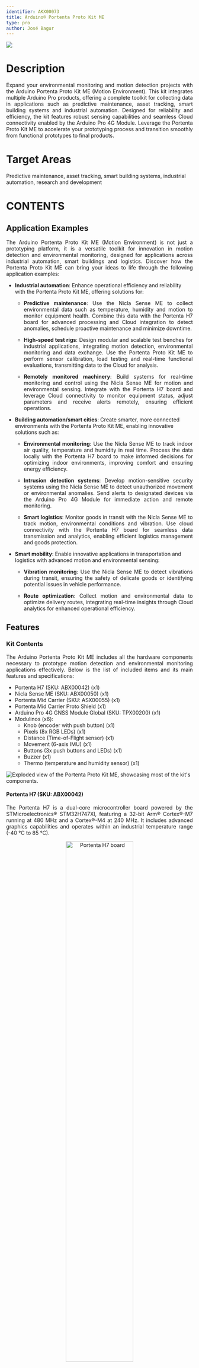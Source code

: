 ```yaml
---
identifier: AKX00073
title: Arduino® Portenta Proto Kit ME
type: pro
author: José Bagur
---
```


![](assets/proto-kit-perspective.png)

# Description

<p style="text-align: justify;">Expand your environmental monitoring and motion detection projects with the Arduino Portenta Proto Kit ME (Motion Environment). This kit integrates multiple Arduino Pro products, offering a complete toolkit for collecting data in applications such as predictive maintenance, asset tracking, smart building systems and industrial automation. Designed for reliability and efficiency, the kit features robust sensing capabilities and seamless Cloud connectivity enabled by the Arduino Pro 4G Module. Leverage the Portenta Proto Kit ME to accelerate your prototyping process and transition smoothly from functional prototypes to final products.</p>

# Target Areas

Predictive maintenance, asset tracking, smart building systems, industrial automation, research and development

# CONTENTS
## Application Examples

<p style="text-align: justify;">The Arduino Portenta Proto Kit ME (Motion Environment) is not just a prototyping platform, it is a versatile toolkit for innovation in motion detection and environmental monitoring, designed for applications across industrial automation, smart buildings and logistics. Discover how the Portenta Proto Kit ME can bring your ideas to life through the following application examples:</p>

- **Industrial automation**: Enhance operational efficiency and reliability with the Portenta Proto Kit ME, offering solutions for:
  - <p style="text-align: justify;"><strong>Predictive maintenance</strong>: Use the Nicla Sense ME to collect environmental data such as temperature, humidity and motion to monitor equipment health. Combine this data with the Portenta H7 board for advanced processing and Cloud integration to detect anomalies, schedule proactive maintenance and minimize downtime.</p>
  - <p style="text-align: justify;"><strong>High-speed test rigs</strong>: Design modular and scalable test benches for industrial applications, integrating motion detection, environmental monitoring and data exchange. Use the Portenta Proto Kit ME to perform sensor calibration, load testing and real-time functional evaluations, transmitting data to the Cloud for analysis.</p>
  - <p style="text-align: justify;"><strong>Remotely monitored machinery</strong>: Build systems for real-time monitoring and control using the Nicla Sense ME for motion and environmental sensing. Integrate with the Portenta H7 board and leverage Cloud connectivity to monitor equipment status, adjust parameters and receive alerts remotely, ensuring efficient operations.</p>

- **Building automation/smart cities**: Create smarter, more connected environments with the Portenta Proto Kit ME, enabling innovative solutions such as:
  - <p style="text-align: justify;"><strong>Environmental monitoring</strong>: Use the Nicla Sense ME to track indoor air quality, temperature and humidity in real time. Process the data locally with the Portenta H7 board to make informed decisions for optimizing indoor environments, improving comfort and ensuring energy efficiency.</p>
  - <p style="text-align: justify;"><strong>Intrusion detection systems</strong>: Develop motion-sensitive security systems using the Nicla Sense ME to detect unauthorized movement or environmental anomalies. Send alerts to designated devices via the Arduino Pro 4G Module for immediate action and remote monitoring.</p>
  - <p style="text-align: justify;"><strong>Smart logistics</strong>: Monitor goods in transit with the Nicla Sense ME to track motion, environmental conditions and vibration. Use cloud connectivity with the Portenta H7 board for seamless data transmission and analytics, enabling efficient logistics management and goods protection.</p>

- **Smart mobility**: Enable innovative applications in transportation and logistics with advanced motion and environmental sensing:
  - <p style="text-align: justify;"><strong>Vibration monitoring</strong>: Use the Nicla Sense ME to detect vibrations during transit, ensuring the safety of delicate goods or identifying potential issues in vehicle performance.</p>
  - <p style="text-align: justify;"><strong>Route optimization</strong>: Collect motion and environmental data to optimize delivery routes, integrating real-time insights through Cloud analytics for enhanced operational efficiency.</p>

## Features
### Kit Contents

<p style="text-align: justify;">The Arduino Portenta Proto Kit ME includes all the hardware components necessary to prototype motion detection and environmental monitoring applications effectively. Below is the list of included items and its main features and specifications:</p>

- Portenta H7 (SKU: ABX00042) (x1)
- Nicla Sense ME (SKU: ABX00050) (x1)
- Portenta Mid Carrier (SKU: ASX00055) (x1)
- Portenta Mid Carrier Proto Shield (x1)
- Arduino Pro 4G GNSS Module Global (SKU: TPX00200) (x1)
- Modulinos (x6):
  - Knob (encoder with push button) (x1)
  - Pixels (8x RGB LEDs) (x1)
  - Distance (Time-of-Flight sensor) (x1)
  - Movement (6-axis IMU) (x1)
  - Buttons (3x push buttons and LEDs) (x1)
  - Buzzer (x1)
  - Thermo (temperature and humidity sensor) (x1)

![Exploded view of the Portenta Proto Kit ME, showcasing most of the kit's components.](assets/proto-kit-perspective-dismounted.png)

<div style="page-break-after: always;"></div>

#### Portenta H7 (SKU: ABX00042)

<p style="text-align: justify;">The Portenta H7 is a dual-core microcontroller board powered by the STMicroelectronics® STM32H747XI, featuring a 32-bit Arm® Cortex®-M7 running at 480 MHz and a Cortex®-M4 at 240 MHz. It includes advanced graphics capabilities and operates within an industrial temperature range (-40 °C to 85 °C).</p>

<p style="text-align: center;">
    <img src="assets/portenta_h7.jpg" alt="Portenta H7 board" style="width: 60%; height: auto;"/>
</p>

Below is a summary of the most important specifications of the Portenta H7 board:

| **Feature**                | **Specification**                                                                         |
|----------------------------|-------------------------------------------------------------------------------------------|
| **Microcontroller**        | STMicroelectronics® STM32H747XI Dual 32-bit Arm® Cortex®-M7 and Cortex®-M4                |
| **USB Connector**          | USB-C®                                                                                    |
| **Digital I/O Pins**       | 78 (High-Density Pins)                                                                    |
| **Analog Input Pins**      | 8 (High-Density Pins)                                                                     |
| **PWM Pins**               | 10 (High-Density Pins)                                                                    |
| **Wireless Connectivity**  | Wi-Fi® 2.4 GHz 802.11 b/g/n, Bluetooth® 4.1 (Murata® LBEE5KL1DX)                          |
| **Ethernet Connectivity**  | RMII 10/100 Mbps (LAN8742AI)                                                              |
| **Secure Element**         | NXP® SE050C2 and Microchip® ATECC608                                                      |
| **Clock Speed**            | 480 MHz (M7 core), 240 MHz (M4 core)                                                      |
| **Memory**                 | 2 MB Flash, 1 MB RAM (internal); 16 MB NOR Flash, 8 MB SDRAM (external)                   |
| **Board Dimensions**       | 66.04 mm x 25.40 mm                                                                       |

<div style="background-color: rgba(0, 170, 228, 0.2); border-left: 6px solid rgba(0, 120, 180, 1); margin: 20px 0; padding: 15px;">
  <p style="text-align: justify;">
    For detailed information about the Portenta H7 board, please refer to its corresponding documentation available on Arduino Docs:
    <a href="https://docs.arduino.cc/hardware/portenta-h7/" target="_blank" style="color: #0056b3; text-decoration: underline;">
      Portenta H7 Official Documentation [8]
    </a>
  </p>
</div>

<div style="page-break-after: always;"></div>

#### Nicla Sense ME (SKU: ABX00050)

<p style="text-align: justify;">The Nicla Sense ME is a compact microcontroller board powered by the Nordic Semiconductor® nRF52832, featuring a 32-bit Arm® Cortex®-M4 running at 64 MHz. This board is designed for environmental monitoring and motion sensing applications, integrating multiple high-performance sensors.</p> 

<p style="text-align: center;">
    <img src="assets/nicla_sense_me.jpg" alt="Nicla Sense ME board" style="width: 55%; height: auto;"/>
</p>

Below is a summary of the most important specifications of the Nicla Sense ME board:

| **Feature**               | **Specification**                                                                                                    |
|---------------------------|----------------------------------------------------------------------------------------------------------------------|
| **Microcontroller**       | Nordic Semiconductor® nRF52832 32-bit Arm® Cortex®-M4                                                                |
| **USB Connector**         | Micro-USB                                                                                                            |
| **Digital I/O Pins**      | 10                                                                                                                   |
| **Analog Input Pins**     | 2                                                                                                                    |
| **PWM Pins**              | 12                                                                                                                   |
| **Wireless Connectivity** | Bluetooth® 5.0 (u-blox® ANNA-B112)                                                                                   |
| **Onboard Sensors**       | BHI260AP (IMU), BMP390 (barometric sensor), BMM150 (geomagnetic sensor), BME688 (gas, temperature, humidity sensors) |
| **Clock Speed**           | 64 MHz                                                                                                               |
| **Memory**                | 512 kB Flash, 64 kB SRAM (internal); 2 MB QSPI Flash (external)                                                      |
| **Onboard Interfaces**    | SPI (x1), I2C (x1), UART (x1)                                                                                        |
| **Dimensions**            | 22.86 mm x 22.86 mm                                                                                                  |

<div style="background-color: rgba(0, 170, 228, 0.2); border-left: 6px solid rgba(0, 120, 180, 1); margin: 20px 0; padding: 15px;">
  <p style="text-align: justify;">
    For detailed information about the Nicla Sense ME board, please refer to its corresponding documentation available on Arduino Docs:
    <a href="https://docs.arduino.cc/hardware/nicla-sense-me/" target="_blank" style="color: #0056b3; text-decoration: underline;">
      Nicla Sense ME Official Documentation [9]
    </a>
  </p>
</div>

<div style="page-break-after: always;"></div>

#### Portenta Mid Carrier (SKU: ASX00055)

<p style="text-align: justify;">The Arduino Portenta Mid Carrier expands connectivity options for Portenta family boards, including Ethernet, USB-A, mPCIe, CAN, MicroSD, and 4G. It also features JTAG pins for debugging and supports I2C, SPI, PWM, digital, and analog I/Os.</p> 

<p style="text-align: center;">
    <img src="assets/portenta_mid_carrier.jpg" alt="Portenta Mid Carrier" style="width: 70%; height: auto;"/>
</p>

Below is a summary of the most important specifications of the Portenta Mid Carrier:

| **Feature**                  | **Specification**                                                                                                                            |
|------------------------------|----------------------------------------------------------------------------------------------------------------------------------------------|
| **Compatible Boards**        | Portenta X8, Portenta H7 (except MIPI Camera), Portenta C33 (except MIPI Camera)                                                             |
| **Camera Interfaces**        | MIPI Connector (x1), Arducam Connector (x1), USB-A (x1)                                                                                      |
| **Display Interface**        | DSI (x1)                                                                                                                                     |
| **Communication Interfaces** | 4G (mPCIe, x1), Ethernet (x1), SPI (x2), I2C (x3), UART (x4), CAN FD (x2, one without transceiver), I2S (x1), SAI (x1), PDM (x1), SPDIF (x1) |
| **User Interface**           | Power On Push Button (x1)                                                                                                                    |
| **Storage**                  | MicroSD card slot (x1)                                                                                                                       |
| **Hardware Debugging**       | JTAG/SWD                                                                                                                                     |
| **Power Supply**             | Board operating voltage (VIN): +5 VDC; Maximum current provided: 2 A                                                                         |
| **Dimensions**               | 114 mm x 86.5 mm                                                                                                                             |

<div style="background-color: rgba(0, 170, 228, 0.2); border-left: 6px solid rgba(0, 120, 180, 1); margin: 20px 0; padding: 15px;">
  <p style="text-align: justify;">
    For detailed information about the Portenta Mid Carrier, please refer to its corresponding documentation available on Arduino Docs:
    <a href="https://docs.arduino.cc/hardware/portenta-mid-carrier/" target="_blank" style="color: #0056b3; text-decoration: underline;">
      Portenta Mid Carrier Official Documentation [10]
    </a>
  </p>
</div>

<div style="page-break-after: always;"></div>

#### Arduino Pro 4G GNSS Module Global (SKU: TPX00200)

<p style="text-align: justify;">Designed in the widely used Mini PCI Express (mPCIe) format, this module provides global LTE Cat.4 connectivity, 4G support, and GNSS capabilities.</p>

<p style="text-align: center;">
    <img src="assets/4g_module.jpg" alt="Arduino Pro 4G GNSS Module" style="width: 40%; height: auto;"/>
</p>

Below is a summary of the most important specifications of the Arduino Pro 4G GNSS Module Global:

| **Feature**               | **Specification**                                                                             |
|---------------------------|-----------------------------------------------------------------------------------------------|
| **Module Format**         | Mini PCI Express (mPCIe), PCI Express Mini Card 1.2 Standard Interface                        |
| **Cellular Connectivity** | LTE Cat.4 with 2G/3G fallback                                                                 |
| **GNSS**                  | GPS, GLONASS, BeiDou, Galileo, QZSS (Protocol: NMEA 0180, Update Rate: 1 Hz)                  |
| **LTE Characteristics**   | RF Bandwidth: 1.4, 3, 5, 10, 15, 20 MHz; Download: 150 Mbps; Upload: 50 Mbps                  |
| **UMTS Characteristics**  | DC-HSDPA: 42 Mbps (Download); HSUPA: 5.76 Mbps (Upload); WCDMA: 384 kbps                      |
| **GSM Characteristics**   | EDGE: 296 kbps (Download), 236.8 kbps (Upload); GPRS: 107 kbps (Download), 85.6 kbps (Upload) |
| **Antenna Connectors**    | Main, diversity and GNSS antenna receptacles                                                  |
| **Power Supply**          | +3.3 VDC                                                                                      |
| **Interfaces**            | USB, UART, PCM/I2C                                                                            |
| **Certifications**        | CE, ROHS, REACH, UKCA, FCC, IC                                                                |
| **Dimensions**            | 30 mm x 51 mm                                                                                 |
| **Temperature Range**     | Operating: -35 °C to +75 °C; Extended: -40 °C to +80 °C; Storage: -40 °C to +90 °C            |

<div style="background-color: rgba(0, 170, 228, 0.2); border-left: 6px solid rgba(0, 120, 180, 1); margin: 20px 0; padding: 15px;">
  <p style="text-align: justify;">
    For detailed information about the Arduino Pro 4G GNSS Module Global, please refer to its corresponding documentation available on Arduino Docs:
    <a href="https://docs.arduino.cc/hardware/pro-4g-module/" target="_blank" style="color: #0056b3; text-decoration: underline;">
      Arduino Pro 4G GNSS Module Official Documentation [11]
    </a>
  </p>
</div>

<div style="page-break-after: always;"></div>

### Kit Included Accessories

- +24 VDC/1A power supply (x1) 
- M2.5 nut (x2)
- M2.5 screw (x2)
- M2.5 washer (x2)
- M2.5 x 7 spacer (x2)
- QWIIC cable (x7)
- USB-A to USB-C® cable (x1)
- USB-A to Micro USB cable (x1)
- Arduino Pro 4G Module antennas kit (SKU: TPX002199) (x1)

### Kit Related Products

- Arduino X8 (SKU:ABX00074)
- Arduino Nicla Voice (SKU:ABX00061)
- Arduino Nicla Vision (SKU: ABX00051)
- Arduino Portenta C33 (SKU: ABX00049)

<div style="page-break-after: always;"></div>

## Ratings

### Recommended Operating Conditions

<p style="text-align: justify;">
The table below provides a comprehensive guideline for the optimal use of the Arduino Portenta Proto Kit ME, outlining typical operating conditions and design limits. The operating conditions of the Portenta Proto Kit ME are largely a function based on its component's specifications.
</p>

|                **Parameter**               |    **Symbol**   | **Min** | **Typ** | **Max** | **Unit** |
|:------------------------------------------:|:---------------:|:-------:|:-------:|:-------:|:--------:|
| Input Voltage of the Power Jack Connector¹ | V<sub>PJC</sub> |   7.0   |    -    |    30   |     V    |
|           Operating Temperature²           |  T<sub>O</sub>  |   -40   |    -    |    85   |    °C    |

<sup>1</sup> Onboard power jack connector of the Portenta Mid Carrier Proto Shield.<br>
<sup>2</sup> The operating temperature represents the range for the entire kit and not just an individual component.

<div style="background-color: #FFFFE0; border-left: 6px solid #FFD700; margin: 20px 0; padding: 15px;">
<p style="text-align: justify;"><strong>Note:</strong> While the kit can be powered through different pins and connectors, the recommended method is to use the power jack connector of the Portenta Mid Carrier Proto Shield. Any alternative power options should be carefully evaluated by consulting the individual power specifications of each component to avoid potential damage.</p>
</div>

<div style="page-break-after: always;"></div>

## Kit Power Supply

<p style="text-align: justify;">The Arduino Portenta Proto Kit ME can be powered through one of the following recommended methods:</p>

- <p style="text-align: justify;"><strong>Portenta Mid Carrier Proto Shield onboard power jack</strong>: Provides a dedicated connection to power the kit using a +7 to 30 VDC input. The kit includes a compatible +24 VDC/1A power supply intended to be used with this power jack.</p>
- <p style="text-align: justify;"><strong>USB-C® connector on the Portenta H7 board</strong>: Allows powering the kit with +5 VDC through the Portenta H7's USB-C® port or the terminal pins on the Portenta Mid Carrier.</p>

![Power options of the Portenta Proto Kit ME](assets/kit_power_supply.png)

<div style="background-color: #FFFFE0; border-left: 6px solid #FFD700; margin: 20px 0; padding: 15px;">
<p style="text-align: justify;"><strong>Tip:</strong> To ensure reliable performance, always prioritize using the dedicated power jack on the Portenta Mid Carrier Proto Shield and the kit's provided power supply for configurations requiring higher power stability.</p>
</div>

<div style="background-color: #FFCCCC; border-left: 6px solid #FF0000; margin: 20px 0; padding: 15px;">
<p style="text-align: justify;"><strong>Safety Note:</strong> Always disconnect power before making hardware changes to the kit. Ensure that power specifications are within the recommended limits to avoid damage to components.</p>
</div>

<div style="page-break-after: always;"></div>

## Device Operation

### Getting Started - IDE

<p style="text-align: justify;">If you want to program your Arduino Portenta Proto Kit ME offline, install the Arduino Desktop IDE <strong>[1]</strong>. To connect the Portenta H7 to your computer, you will need a USB-C® cable. Additionally, to program or interact with the Nicla Sense ME, ensure you have a Micro USB cable compatible with the board.</p>

### Getting Started - Arduino Cloud Editor

<p style="text-align: justify;">All components of the Portenta Proto Kit ME work seamlessly on the Arduino Cloud Editor <strong>[2]</strong> by installing a simple plugin. The Arduino Cloud Editor is hosted online, ensuring it is always up-to-date with the latest features and support for all boards and devices. Follow <strong>[3]</strong> to start coding in the browser and upload your sketches onto the Portenta H7 or other components.</p>

### Getting Started - Arduino Cloud

<p style="text-align: justify;">The Portenta Proto Kit ME is fully supported on Arduino Cloud, enabling you to log, graph, and analyze sensor data, trigger events and automate processes for industrial, business, or smart home applications via the Portenta H7 board. Take a look at the official documentation <strong>[3]</strong> to learn more about how to integrate the kit into your IoT projects.</p>

### Sample Sketches

<p style="text-align: justify;">Sample sketches for the Portenta Proto Kit ME can be found either in the “Examples” menu in the Arduino IDE or the “Portenta Proto Kit ME Documentation” section of Arduino documentation <strong>[4]</strong>. These examples include basic and advanced applications showcasing motion and environmental monitoring capabilities.</p>

### Online Resources

<p style="text-align: justify;">Now that you have gone through the basics of what you can do with the Portenta Proto Kit ME, you can explore the endless possibilities it provides by checking exciting projects on Arduino Project Hub <strong>[5]</strong>, the Arduino Library Reference <strong>[6]</strong> and the ACE-220 online course <strong>[7]</strong>. The Enterprise Prototyping with Portenta Proto Kit ME (ACE-220) course is a resource designed to help you master prototyping in embedded electronics and IoT. Gain hands-on experience with the kit and accelerate your journey from concept to innovation by building functional prototypes tailored for industrial and IoT applications.</p>

<div style="page-break-after: always;"></div>

## Mechanical Information

<p style="text-align: justify;">
The Arduino Portenta Proto Kit ME offers significant mechanical flexibility, supporting multiple configurations based on the combination of components used. This section provides the main dimensions of one possible configuration for reference. For detailed mechanical specifications of each individual component, please consult the corresponding documentation available on Arduino Docs.
</p>

### Kit Dimensions

<p style="text-align: justify;">
The figures below show the main dimensions of the kit in a stacked configuration that includes the Portenta H7 board, the Portenta Mid Carrier, the Portenta Mid Carrier Proto Shield, the Arduino Pro 4G Module, one Modulino (Pixels), and the Nicla Sense ME board. All dimensions are in millimeters (mm).
</p>

- <p style="text-align: justify;"><strong>Top View</strong>: Displays the width and length of the stacked components configuration of the kit.</p>

![](assets/proto-kit-example-mechanical-1.png)

<div style="page-break-after: always;"></div>

- <p style="text-align: justify;"><strong>Side View</strong>: Displays the height of the stacked components configuration of the kit.</p>

![](assets/proto-kit-example-mechanical-2.png)

<div style="page-break-after: always;"></div>

## Product Compliance

<p style="text-align: justify;">The Arduino Portenta Proto Kit ME is composed of multiple individual Arduino products, each of which complies with specific regulations and certifications. For detailed product compliance information, please refer to the corresponding datasheets of each component included in the kit:</p>

- [Portenta H7 Documentation](https://docs.arduino.cc/hardware/portenta-h7/) **[8]**
- [Nicla Sense ME Documentation](https://docs.arduino.cc/hardware/nicla-sense-me/) **[9]**
- [Portenta Mid Carrier Documentation](https://docs.arduino.cc/hardware/portenta-mid-carrier/) **[10]**
- [Arduino Pro 4G Module Documentation](https://docs.arduino.cc/hardware/pro-4g-module/) **[11]**


## FCC Caution

<p style="text-align: justify;">The components of the Arduino Portenta Proto Kit ME are subject to individual FCC regulations. Please refer to the FCC documentation linked in each Arduino component's datasheet for specific compliance details:</p>

- [Portenta H7 Documentation](https://docs.arduino.cc/hardware/portenta-h7/) **[8]**
- [Nicla Sense ME Documentation](https://docs.arduino.cc/hardware/nicla-sense-me/) **[9]**
- [Portenta Mid Carrier Documentation](https://docs.arduino.cc/hardware/portenta-mid-carrier/) **[10]**
- [Arduino Pro 4G Module Documentation](https://docs.arduino.cc/hardware/pro-4g-module/) **[11]**

## Company Information

| **Company name** |              **Arduino S.r.l.**              |
|:----------------:|:--------------------------------------------:|
| Company address  | Via Andrea Appiani, 25 - 20900 Monza (Italy) |

## Reference Documentation

| **No.** |            **Reference**            | **Link**                                                |
|:-------:|:-----------------------------------:|---------------------------------------------------------|
|    1    |        Arduino IDE (Desktop)        | https://www.arduino.cc/en/software                      |
|    2    |         Arduino Cloud Editor        | https://create.arduino.cc/editor                        |
|    3    |   Arduino Cloud - Getting Started   | https://docs.arduino.cc/arduino-cloud/guides/overview/  |
|    4    | Portenta Proto Kit ME Documentation | https://docs.arduino.cc/hardware/portenta-proto-kit-me/ |
|    5    |         Arduino Project Hub         | https://create.arduino.cc/projecthub                    |
|    6    |      Arduino Library Reference      | https://docs.arduino.cc/language-reference/             |
|    7    |        ACE-220 Online Course        | https://academy.arduino.cc/courses/ace-220              |
|    8    |      Portenta H7 Documentation      | https://docs.arduino.cc/hardware/portenta-h7/           |
|    9    |     Nicla Sense ME Documentation    | https://docs.arduino.cc/hardware/nicla-sense-me/        |
|    10   |  Portenta Mid Carrier Documentation | https://docs.arduino.cc/hardware/portenta-mid-carrier/  |
|    11   | Arduino Pro 4G Module Documentation | https://docs.arduino.cc/hardware/pro-4g-module/         |

## Document Revision History

|  **Date**  | **Revision** |   **Changes**  |
|:----------:|:------------:|:--------------:|
| 20/01/2025 |       3      |  Format fixes  |
| 16/01/2025 |       2      | Review changes |
| 10/01/2025 |       1      |  First release |